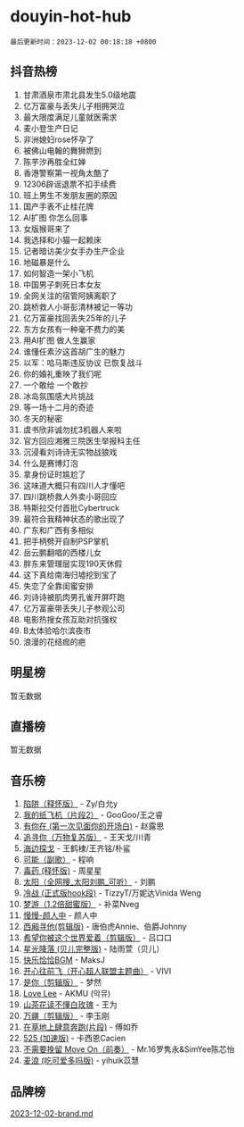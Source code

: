 # douyin-hot-hub

`最后更新时间：2023-12-02 00:18:18 +0800`

## 抖音热榜

1. 甘肃酒泉市肃北县发生5.0级地震
1. 亿万富豪与丢失儿子相拥哭泣
1. 最大限度满足儿童就医需求
1. 麦小登生产日记
1. 非洲媳妇rose怀孕了
1. 被佛山电翰的舞狮燃到
1. 陈芋汐再胜全红婵
1. 香港警察第一视角太酷了
1. 12306辟谣退票不扣手续费
1. 班上男生不发朋友圈的原因
1. 国产手表不止桂花牌
1. AI扩图 你怎么回事
1. 女版猴哥来了
1. 我选择和小猫一起赖床
1. 记者暗访美少女手办生产企业
1. 地磁暴是什么
1. 如何智造一架小飞机
1. 中国男子刺死日本女友
1. 全网关注的宿管阿姨离职了
1. 跳桥救人小哥彭清林被记一等功
1. 亿万富豪找回丢失25年的儿子
1. 东方女孩有一种毫不费力的美
1. 用AI扩图 做人生赢家
1. 谁懂任素汐这首胡广生的魅力
1. 以军：哈马斯违反协议 已恢复战斗
1. 你的婚礼重映了我们呢
1. 一个敢给 一个敢抄
1. 冰岛氛围感大片挑战
1. 等一场十二月的奇迹
1. 冬天的秘密
1. 虞书欣非诚勿扰3机器人来啦
1. 官方回应湘雅三院医生举报科主任
1. 沉浸看刘诗诗无实物战狼戏
1. 什么是赛博灯泡
1. 拿身份证时尴尬了
1. 这味道大概只有四川人才懂吧
1. 四川跳桥救人外卖小哥回应
1. 特斯拉交付首批Cybertruck
1. 最符合我精神状态的歌出现了
1. 广东和广西有多相似
1. 把手柄劈开自制PSP掌机
1. 岳云鹏翻唱的西楼儿女
1. 胖东来管理层实现190天休假
1. 这下真给南海归墟挖到宝了
1. 失恋了全靠闺蜜安排
1. 刘诗诗被肌肉男孔雀开屏吓跑
1. 亿万富豪带丢失儿子参观公司
1. 电影热搜女孩互助对抗强权
1. B太体验哈尔滨夜市
1. 浪漫的花结痂的疤

## 明星榜

暂无数据

## 直播榜

暂无数据

## 音乐榜

1. [陷阱（释怀版）](https://sf6-cdn-tos.douyinstatic.com/obj/tos-cn-ve-2774/oE8C21LeZrzKLDFfQYgMzx4GAIHageG5IzayY7) - Zy/白允y
1. [我的纸飞机（片段2）](https://sf6-cdn-tos.douyinstatic.com/obj/tos-cn-ve-2774/oM2ZrKcg2CD5AeRB2gkeXOFB1IxAGJdZPazYHf) - GooGoo/王之睿
1. [有你在 (第一次见面你的开场白)](https://sf3-cdn-tos.douyinstatic.com/obj/tos-cn-ve-2774/oAthrQ3ClJBfI57uBoFEgNDYtNCZ0TSYQQfxQ0) - 赵露思
1. [追寻你（万物复苏版）](https://sf6-cdn-tos.douyinstatic.com/obj/tos-cn-ve-2774/oYeAZJsbjIDit9APmBg8u6uDUQnHmoCf3gbo74) - 王天戈/川青
1. [海边探戈](https://sf3-cdn-tos.douyinstatic.com/obj/tos-cn-ve-2774/os9gE0VQCGqt6VQkZDyBBYvfSDY0QFe3vVmubn) - 王鹤棣/王齐铭/朴鲨
1. [可能（副歌）](https://sf3-cdn-tos.douyinstatic.com/obj/tos-cn-ve-2774/cde1731888894259b333569393c2fb51) - 程响
1. [毒药 (释怀版)](https://sf6-cdn-tos.douyinstatic.com/obj/tos-cn-ve-2774/oYILMEAzspdZBIzy4frJNB8ZHPHWAhiwowd4Ad) - 周星星
1. [太阳（全网搜_太阳刘鹏_可听）](https://sf6-cdn-tos.douyinstatic.com/obj/tos-cn-ve-2774/ogWbyIQnlBFImVbeDocRdCIYtBHlbJXgfZMvgz) - 刘鹏
1. [冷战 (正式版hook段)](https://sf6-cdn-tos.douyinstatic.com/obj/tos-cn-ve-2774/oMuEoiBasWApEMVDgNiI8VAByNmwo5J0pyf8Yx) - TizzyT/万妮达Vinida Weng
1. [梦游（1.2倍甜蜜版）](https://sf3-cdn-tos.douyinstatic.com/obj/tos-cn-ve-2774/o4gyAUm8hwufoEABmwVIiQtHsFuGzAEEWtNMzo) - 补菜Nveg
1. [慢慢-颜人中](https://sf3-cdn-tos.douyinstatic.com/obj/tos-cn-ve-2774/ocjHNfBXdBxQNC8ZGAeoLMFTUgtBg8bkExunDC) - 颜人中
1. [西厢寻他(剪辑版)](https://sf6-cdn-tos.douyinstatic.com/obj/tos-cn-ve-2774/oUsAVfAQKlRNxEv5qxvIB8o5qmIWUcXbzJKJhw) - 唐伯虎Annie、伯爵Johnny
1. [希望你被这个世界爱着（剪辑版）](https://sf6-cdn-tos.douyinstatic.com/obj/tos-cn-ve-2774/oo4H3BfEygN7l7bQaMBOZHCQ1eI4FqtED5skQ2) - 吕口口
1. [星光降落 (贝儿完整版)](https://sf6-cdn-tos.douyinstatic.com/obj/tos-cn-ve-2774/okwB9hAwyAtsFFkFBzAX1hOOfQuIoMNs0W2Mwr) - 陆雨萱（贝儿）
1. [快乐恰恰BGM](https://sf6-cdn-tos.douyinstatic.com/obj/tos-cn-ve-2774/07b173ca7d2f40f3ba0b97ac7fa3a44a) - MaksJ
1. [开心往前飞（开心超人联盟主题曲）](https://sf3-cdn-tos.douyinstatic.com/obj/tos-cn-ve-2774/9d8fb7c82cf1421fb93a9fe925275e0a) - VIVI
1. [是你（剪辑版）](https://sf6-cdn-tos.douyinstatic.com/obj/tos-cn-ve-2774/46019dae783c4c969944217fe1cfafc4) - 梦然
1. [Love Lee](https://sf6-cdn-tos.douyinstatic.com/obj/tos-cn-ve-2774/o05GbkJGbCBTdDnMtB0fwOYgkeZp23vrWQDQBS) - AKMU (악뮤)
1. [山茶花读不懂白玫瑰](https://sf6-cdn-tos.douyinstatic.com/obj/tos-cn-ve-2774/osfn8B7DktrRHEPJgPCfDbw7QDQEkwC16BxZg9) - 王为
1. [万疆（剪辑版）](https://sf6-cdn-tos.douyinstatic.com/obj/tos-cn-ve-2774/ooG7oVgFlDTelKCjCsTTobQvbdtj1BBQXnfZd8) - 李玉刚
1. [在草地上肆意奔跑(片段)](https://sf6-cdn-tos.douyinstatic.com/obj/tos-cn-ve-2774/8831d494742f45dabdfa8adb8b817259) - 傅如乔
1. [525 (加速版)](https://sf3-cdn-tos.douyinstatic.com/obj/tos-cn-ve-2774/oIfKCtqfDyP8Vc9FpAPgWMyezT6LnDT1abRwGg) - 卡西恩Cacien
1. [不需要挽留 Move On（前奏）](https://sf3-cdn-tos.douyinstatic.com/obj/tos-cn-ve-2774/ooCBhgCCkF4nExzQL9WZSUbitfA8IsDkgQIYhe) - Mr.16罗隽永&SimYee陈芯怡
1. [麦浪 (吃可爱多吗版)](https://sf6-cdn-tos.douyinstatic.com/obj/tos-cn-ve-2774/fb2bf2aaa2854aaa8ec0fcfabbee4bd8) - yihuik苡慧

## 品牌榜

[2023-12-02-brand.md](2023-12-02-brand.md)
